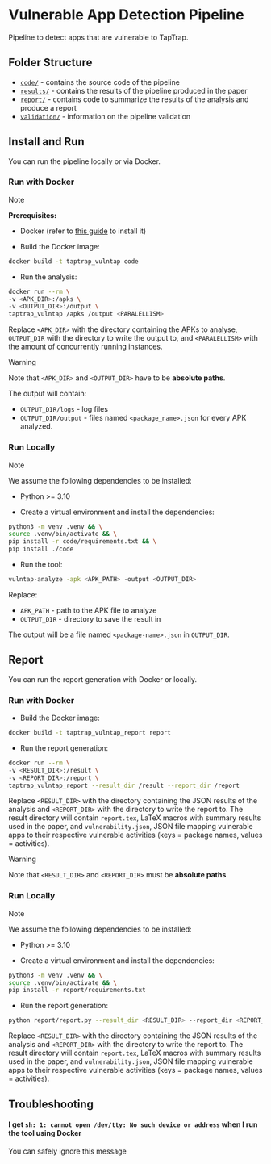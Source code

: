 # Vulnerable App Detection Pipeline

Pipeline to detect apps that are vulnerable to TapTrap. 

## Folder Structure

- [`code/`](code/) - contains the source code of the pipeline
- [`results/`](results/) - contains the results of the pipeline produced in the paper
- [`report/`](report/) - contains code to summarize the results of the analysis and produce a report
- [`validation/`](validation/) - information on the pipeline validation

## Install and Run

You can run the pipeline locally or via Docker.

### Run with Docker

> [!NOTE]
> **Prerequisites:** 
> - Docker (refer to [this guide](https://www.docker.com/get-started/) to install it)

- Build the Docker image:
```sh
docker build -t taptrap_vulntap code
```
- Run the analysis:
```sh
docker run --rm \
-v <APK_DIR>:/apks \
-v <OUTPUT_DIR>:/output \
taptrap_vulntap /apks /output <PARALELLISM>
```
Replace `<APK_DIR>` with the directory containing the APKs to analyse, `OUTPUT_DIR` with the directory to write the output to, and `<PARALELLISM>` with the amount of concurrently running instances.

> [!WARNING]
>  Note that `<APK_DIR>` and `<OUTPUT_DIR>` have to be **absolute paths**.

The output will contain:
- `OUTPUT_DIR/logs` - log files
- `OUTPUT_DIR/output` - files named `<package_name>.json` for every APK analyzed.

### Run Locally

> [!NOTE]
> We assume the following dependencies to be installed:
> - Python >= 3.10 

- Create a virtual environment and install the dependencies: 
```sh
python3 -m venv .venv && \
source .venv/bin/activate && \
pip install -r code/requirements.txt && \
pip install ./code
```
- Run the tool:
```sh
vulntap-analyze -apk <APK_PATH> -output <OUTPUT_DIR>
```
Replace:
- `APK_PATH` - path to the APK file to analyze
- `OUTPUT_DIR` - directory to save the result in

The output will be a file named `<package-name>.json` in `OUTPUT_DIR`. 

## Report

You can run the report generation with Docker or locally.

### Run with Docker

- Build the Docker image:
```sh
docker build -t taptrap_vulntap_report report
```
- Run the report generation:
```sh
docker run --rm \
-v <RESULT_DIR>:/result \
-v <REPORT_DIR>:/report \
taptrap_vulntap_report --result_dir /result --report_dir /report
```
Replace `<RESULT_DIR>` with the directory containing the JSON results of the analysis and `<REPORT_DIR>` with the directory to write the report to.
The result directory will contain `report.tex`, LaTeX macros with summary results used in the paper, and `vulnerability.json`, JSON file mapping vulnerable apps to their respective vulnerable activities (keys = package names, values = activities).

> [!WARNING]
>  Note that `<RESULT_DIR>` and `<REPORT_DIR>` must be **absolute paths**.

### Run Locally

> [!NOTE]
> We assume the following dependencies to be installed:
> - Python >= 3.10 

- Create a virtual environment and install the dependencies: 
```sh
python3 -m venv .venv && \
source .venv/bin/activate && \
pip install -r report/requirements.txt
```

- Run the report generation:
```sh
python report/report.py --result_dir <RESULT_DIR> --report_dir <REPORT_DIR>
```
Replace `<RESULT_DIR>` with the directory containing the JSON results of the analysis and `<REPORT_DIR>` with the directory to write the report to.
The result directory will contain `report.tex`, LaTeX macros with summary results used in the paper, and `vulnerability.json`, JSON file mapping vulnerable apps to their respective vulnerable activities (keys = package names, values = activities).

## Troubleshooting

#### I get `sh: 1: cannot open /dev/tty: No such device or address` when I run the tool using Docker

You can safely ignore this message